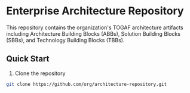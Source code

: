 # Enterprise Architecture Repository

This repository contains the organization's TOGAF architecture artifacts including Architecture Building Blocks (ABBs), Solution Building Blocks (SBBs), and Technology Building Blocks (TBBs).

## Quick Start

1. Clone the repository
```bash
git clone https://github.com/org/architecture-repository.git
